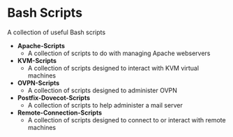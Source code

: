# Bash Scripts

A collection of useful Bash scripts

* **Apache-Scripts**
    * A collection of scripts to do with managing Apache webservers
* **KVM-Scripts**
    * A collection of scripts designed to interact with KVM virtual machines
* **OVPN-Scripts**
    * A collection of scripts designed to administer OVPN
* **Postfix-Dovecot-Scripts**
    * A collection of scripts to help administer a mail server
* **Remote-Connection-Scripts**
    * A collection of scripts designed to connect to or interact with remote machines



